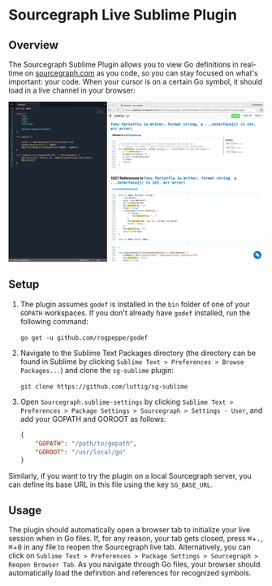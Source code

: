 # Sourcegraph Live Sublime Plugin

## Overview

The Sourcegraph Sublime Plugin allows you to view Go definitions in real-time on [sourcegraph.com](http://www.sourcegraph.com) as you code, so you can stay focused on what's important: your code. When your cursor is on a certain Go symbol, it should load in a live channel in your browser:

![Sourcegraph Live Sublime Plugin](images/setup.jpg)

## Setup

1. The plugin assumes `godef` is installed in the `bin` folder of one of your `GOPATH` workspaces. If you don't already have `godef` installed, run the following command:

	`go get -u github.com/rogpeppe/godef`

2. Navigate to the Sublime Text Packages directory (the directory can be found in Sublime by clicking `Sublime Text > Preferences > Browse Packages...`) and clone the `sg-sublime` plugin:

 	`git clone https://github.com/luttig/sg-sublime`

3. Open `Sourcegraph.sublime-settings` by clicking `Sublime Text > Preferences > Package Settings > Sourcegraph > Settings - User`, and add your GOPATH and GOROOT as follows:

	```json
	{
		"GOPATH": "/path/to/gopath",
		"GOROOT": "/usr/local/go"
	}
	```

Similarly, if you want to try the plugin on a local Sourcegraph server, you can define its base URL in this file using the key `SG_BASE_URL`.

## Usage

The plugin should automatically open a browser tab to initialize your live session when in Go files. If, for any reason, your tab gets closed, press <kbd>&#8984;</kbd>+<kbd>.</kbd>, <kbd>&#8984;</kbd>+<kbd>0</kbd> in any file to reopen the Sourcegraph live tab. Alternatively, you can click on `Sublime Text > Preferences > Package Settings > Sourcegraph > Reopen Browser Tab`. As you navigate through Go files, your browser should automatically load the definition and references for recognized symbols.
